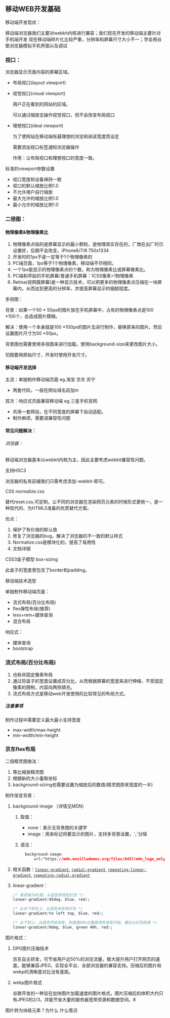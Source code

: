 ## 移动WEB开发基础

移动端开发现状：

移动端浏览器我们主要对webkit内核进行兼容；我们现在开发的移动端主要针对手机端开发
现在移动端碎片化比较严重，分辨率和屏幕尺寸大小不一；学会用谷歌浏览器模拟手机界面以及调试

### 视口：

浏览器显示页面内容的屏幕区域。

* 布局视口(layout viewport)

  

* 视觉视口(visual viewport)

  用户正在看到的网站的区域。

  可以通过缩放去操作视觉视口，但不会改变布局视口

* 理想视口(ideal viewport)

  为了使网站在移动端有最理想的浏览和阅读宽度而设定

  需要添加<meta>视口标签通知浏览器操作

  作用：让布局视口和理想视口的宽度一致。

标准的viewport参数设置

* 视口宽度和设备保持一致
* 视口的默认缩放比例1.0
* 不允许用户自行缩放
* 最大允许的缩放比例1.0
* 最小允许的缩放比例1.0

### 二倍图：

#### 物理像素&物理像素比

1. 物理像素点指的是屏幕显示的最小颗粒，是物理真实存在的，厂商在出厂时已设置好，后期不会改变。iPhone6/7/8  750x1334
2. 开发时的1px不是一定等于1个物理像素的
3. PC端页面，1px等于1个物理像素，移动端不尽相同。
4. 一个1px能显示的物理像素点的个数，称为物理像素比或屏幕像素比。
5. PC端和早起的手机屏幕/普通手机屏幕：1CSS像素=1物理像素
6. Retina(视网膜屏幕)是一种显示技术，可以把更多的物理像素点压缩在一块屏幕内，从而达到更高的分辨率，并提高屏幕显示的细腻程度。

多倍图：

背景：如果一个50 * 50px的图片放在手机屏幕中，占有的物理像素点是100 *100个，会造成图片模糊。

解决：使用一个本身就是100 *100px的图片去进行制作，替换原来的图片。然后设置图片尺寸为50 *50px。

背景图也需要使用多倍图来进行加载。使用background-size来更改图片大小。

切图要用原始尺寸，开发时使用开发尺寸。

#### 移动端开发选择

主流：单独制作移动端页面 eg.淘宝 京东 苏宁

* 两套代码，一般在网址域名前加m

其次：响应式页面兼容移动端  eg.三星手机官网

* 共用一套网站，在不同宽度的屏幕下自动适配。
* 制作麻烦，需要调兼容性问题

#### 常见问题解决：

###### 浏览器：

移动端浏览器基本以webkit内核为主，因此主要考虑webkit兼容性问题。

支持H5C3

浏览器的私有前缀我们只需考虑添加-webkit-即可。

CSS normalize.css

替代reset.css,可定制，让不同的浏览器在渲染网页元素的时候形式更统一，是一种现代的、为HTML5准备的优质替代方案。

优点：

1. 保护了有价值的默认值
2. 修复了浏览器的bug，解决了浏览器的不一致的默认样式
3. Normalize.css是模块化的，提高了易用性
4. 文档详细

CSS3盒子模型 box-sizing

此盒子的宽度里包含了border和padding。

移动端技术选型

单独制作移动端页面：

* 流式布局(百分比布局)
* flex弹性布局(推荐)
* less+rem+媒体查询
* 混合布局

响应式：

* 媒体查询
* bootstrap



### 流式布局(百分比布局)

1. 也称非固定像素布局
2. 通过将盒子的宽度设置成百分比，从而根据屏幕的宽度来进行伸缩，不受固定像素的限制，内容向两侧填充。
3. 流式布局方式是移动web开发使用的比较常见的布局方式。

##### 注意事项

制作过程中需要定义最大最小支持宽度

* max-width/max-height
* min-width/min-height



### 京东flex布局

二倍精灵图做法：

1. 等比缩放精灵图
2. 根据新的大小量取坐标
3. background-sizing也需要设置为缩放后的数值(精灵图原来宽度的一半)

制作渐变背景：

1. background-image （详情见MDN）

   1. 取值：

      * none：表示无背景图的关键字
      * image：用来标记将要显示的图片，支持多背景设置，‘，’分隔

   2. 语法：

      ```css
        background-image:
            url("https://mdn.mozillademos.org/files/6457/mdn_logo_only_color.png");
      ```

2. 相关函数：[`linear-gradient`](https://developer.mozilla.org/zh-CN/docs/Web/CSS/linear-gradient), [`radial-gradient`](https://developer.mozilla.org/zh-CN/docs/Web/CSS/radial-gradient), [`repeating-linear-gradient`](https://developer.mozilla.org/zh-CN/docs/Web/CSS/repeating-linear-gradient), [`repeating-radial-gradient`](https://developer.mozilla.org/zh-CN/docs/Web/CSS/repeating-radial-gradient)

3. linear-gradient：

   ```css
   /* 渐变轴为45度，从蓝色渐变到红色 */
   linear-gradient(45deg, blue, red);
   
   /* 从右下到左上、从蓝色渐变到红色 */
   linear-gradient(to left top, blue, red);
   
   /* 从下到上，从蓝色开始渐变、到高度40%位置是绿色渐变开始、最后以红色结束 */
   linear-gradient(0deg, blue, green 40%, red);
   ```

图片格式：

1. DPG图片压缩技术

   京东自主研发，可节省用户近50%的浏览流量，极大提升用户打开网页的速度。能够兼容JPEG，实现全平台、全部浏览器的兼容支持。压缩后的图片和webp的清晰度对比没有差距。

2. webp图片格式

   谷歌开发的一种旨在加快图片加载速度的图片格式。图片压缩后的体积大约只有JPEG的2/3，并能节省大量的服务器宽带资源和数据空间。8

图片转为块级元素？为什么 什么情况